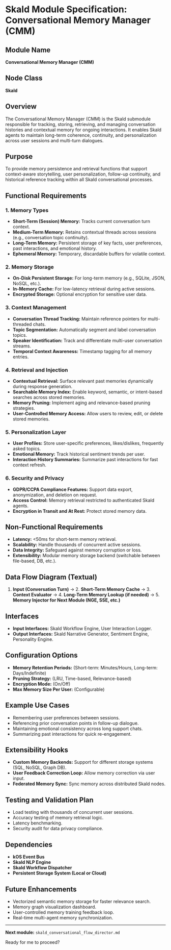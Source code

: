 # Skald Module Specification: Conversational Memory Manager (CMM)

## Module Name
**Conversational Memory Manager (CMM)**

## Node Class
**Skald**

## Overview
The Conversational Memory Manager (CMM) is the Skald submodule responsible for tracking, storing, retrieving, and managing conversation histories and contextual memory for ongoing interactions. It enables Skald agents to maintain long-term coherence, continuity, and personalization across user sessions and multi-turn dialogues.

## Purpose
To provide memory persistence and retrieval functions that support context-aware storytelling, user personalization, follow-up continuity, and historical reference tracking within all Skald conversational processes.

## Functional Requirements

### 1. Memory Types
- **Short-Term (Session) Memory:** Tracks current conversation turn context.
- **Medium-Term Memory:** Retains contextual threads across sessions (e.g., conversation topic continuity).
- **Long-Term Memory:** Persistent storage of key facts, user preferences, past interactions, and emotional history.
- **Ephemeral Memory:** Temporary, discardable buffers for volatile context.

### 2. Memory Storage
- **On-Disk Persistent Storage:** For long-term memory (e.g., SQLite, JSON, NoSQL, etc.).
- **In-Memory Cache:** For low-latency retrieval during active sessions.
- **Encrypted Storage:** Optional encryption for sensitive user data.

### 3. Context Management
- **Conversation Thread Tracking:** Maintain reference pointers for multi-threaded chats.
- **Topic Segmentation:** Automatically segment and label conversation topics.
- **Speaker Identification:** Track and differentiate multi-user conversation streams.
- **Temporal Context Awareness:** Timestamp tagging for all memory entries.

### 4. Retrieval and Injection
- **Contextual Retrieval:** Surface relevant past memories dynamically during response generation.
- **Searchable Memory Index:** Enable keyword, semantic, or intent-based searches across stored memories.
- **Memory Pruning:** Implement aging and relevance-based pruning strategies.
- **User-Controlled Memory Access:** Allow users to review, edit, or delete stored memories.

### 5. Personalization Layer
- **User Profiles:** Store user-specific preferences, likes/dislikes, frequently asked topics.
- **Emotional Memory:** Track historical sentiment trends per user.
- **Interaction History Summaries:** Summarize past interactions for fast context refresh.

### 6. Security and Privacy
- **GDPR/CCPA Compliance Features:** Support data export, anonymization, and deletion on request.
- **Access Control:** Memory retrieval restricted to authenticated Skald agents.
- **Encryption in Transit and At Rest:** Protect stored memory data.

## Non-Functional Requirements
- **Latency:** <50ms for short-term memory retrieval.
- **Scalability:** Handle thousands of concurrent active sessions.
- **Data Integrity:** Safeguard against memory corruption or loss.
- **Extensibility:** Modular memory storage backend (switchable between file-based, DB, etc.).

## Data Flow Diagram (Textual)
1. **Input (Conversation Turn)** → 2. **Short-Term Memory Cache** → 3. **Context Evaluator** → 4. **Long-Term Memory Lookup (if needed)** → 5. **Memory Injector for Next Module (NGE, SSE, etc.)**

## Interfaces
- **Input Interfaces:** Skald Workflow Engine, User Interaction Logger.
- **Output Interfaces:** Skald Narrative Generator, Sentiment Engine, Personality Engine.

## Configuration Options
- **Memory Retention Periods:** (Short-term: Minutes/Hours, Long-term: Days/Indefinite)
- **Pruning Strategy:** (LRU, Time-based, Relevance-based)
- **Encryption Mode:** (On/Off)
- **Max Memory Size Per User:** (Configurable)

## Example Use Cases
- Remembering user preferences between sessions.
- Referencing prior conversation points in follow-up dialogue.
- Maintaining emotional consistency across long support chats.
- Summarizing past interactions for quick re-engagement.

## Extensibility Hooks
- **Custom Memory Backends:** Support for different storage systems (SQL, NoSQL, Graph DB).
- **User Feedback Correction Loop:** Allow memory correction via user input.
- **Federated Memory Sync:** Sync memory across distributed Skald nodes.

## Testing and Validation Plan
- Load testing with thousands of concurrent user sessions.
- Accuracy testing of memory retrieval logic.
- Latency benchmarking.
- Security audit for data privacy compliance.

## Dependencies
- **kOS Event Bus**
- **Skald NLP Engine**
- **Skald Workflow Dispatcher**
- **Persistent Storage System (Local or Cloud)**

## Future Enhancements
- Vectorized semantic memory storage for faster relevance search.
- Memory graph visualization dashboard.
- User-controlled memory training feedback loop.
- Real-time multi-agent memory synchronization.

---

**Next module:** `skald_conversational_flow_director.md`

Ready for me to proceed?

